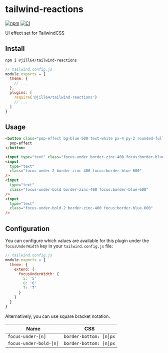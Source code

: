 # tailwind-reactions

[![npm](https://img.shields.io/npm/v/%40jill64%2Ftailwind-reactions)](https://npmjs.com/package/@jill64/tailwind-reactions)
[![CI](https://github.com/jill64/tailwind-reactions/actions/workflows/ci.yml/badge.svg)](https://github.com/jill64/tailwind-reactions/actions/workflows/ci.yml)

UI effect set for TailwindCSS

## Install

```sh
npm i @jill64/tailwind-reactions
```

```js
// tailwind.config.js
module.exports = {
  theme: {
    // ...
  },
  plugins: [
    require('@jill64/tailwind-reactions')
    // ...
  ]
}
```

## Usage

```html
<button class="pop-effect bg-blue-500 text-white px-4 py-2 rounded-full">
  pop-effect
</button>

<input type="text" class="focus-under border-zinc-400 focus:border-blue-600" />
<input
  type="text"
  class="focus-under-2 border-zinc-400 focus:border-blue-600"
/>
<input
  type="text"
  class="focus-under-bold border-zinc-400 focus:border-blue-600"
/>
<input
  type="text"
  class="focus-under-bold-2 border-zinc-400 focus:border-blue-600"
/>
```

## Configuration

You can configure which values are available for this plugin under the `focusUnderWidth` key in your `tailwind.config.js` file:

```js
// tailwind.config.js
module.exports = {
  theme: {
    extend: {
      focusUnderWidth: {
        5: '5'
        6: '6'
        7: '7'
      }
    }
  }
}
```

Alternatively, you can use square bracket notation.

| Name                   | CSS                    |
| ---------------------- | ---------------------- |
| `focus-under-[n]`      | `border-bottom: [n]px` |
| `focus-under-bold-[n]` | `border-bottom: [n]px` |
